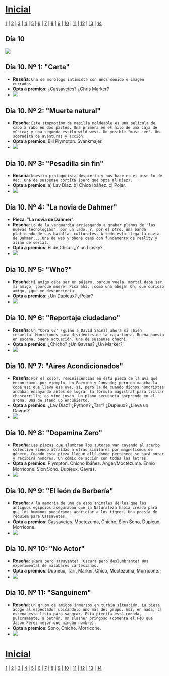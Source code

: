 # [Inicial](./index.md)

[1](dia1.md) | [2](dia2.md) | [3](dia3.md) | [4](dia4.md) | [5](dia5.md) | [6](dia6.md) | [7](dia7.md) | [8](dia8.md) | [9](dia9.md) | [10](dia10.md) | [11](dia11.md) | [12](dia12.md) | [13](dia13.md) | [14](dia14.md)
<h2>Día 10</h2>

![](dia10/0607210.png)  

## **Día 10. Nº 1: "__Carta__"**
- **Reseña**:  ```Una de monólogo intimista con unos sonido e imagen currados.```
- **Opta a premios**: ¿Cassavetes? ¿Chris Marker? 
- ![](dia10/0607211.png)



## **Día 10. Nº 2: "__Muerte natural__"**
- **Reseña**: ```Este stopmotion de masilla moldeable es una película de cabo a rabo en dos partes. Una primera en el hilo de una caja de música; y una segunda estilo wild-west. Un posible "must see". Una sobradita de aventuras y acción.```
- **Opta a premios**: Bill Plympton. Svankmajer.
- ![](dia10/0607212.png)


## **Día 10. Nº 3: "__Pesadilla sin fin__"**
- **Reseña**: ```Nuestro protagonista despierta y nos hace en el piso lo de Rec. Una de suspense cortita (pero que opta al Diaz).```
- **Opta a premios**: a) Lav Diaz. b) Chico Ibáñez. c) Pojar.
- ![](dia10/0607213.png)


## **Día 10. Nº 4: "__La novia de Dahmer__"**
- **Pieza**: "__La novia de Dahmer__".
- **Reseña**: ```Lo de la vanguardia arriesgando a grabar planos de "las nuevas tecnologías", por un lado. Y, por el otro, una banda platicando de sus batallas culturales. A todo esto llega la novia de Dahmer... Una de web y phone cams con fundamento de reality y aliño de serial.```
- **Opta a premios**: El de Chico. ¿Y un Lipsky?
- ![](dia10/0607214.png)



## **Día 10. Nº 5: "__Who?__"**
- **Reseña**: ```Mi amigo debe ser un pájaro, porque vuela; mortal debe ser mi amigo, ¡porque muere! Pica ahí, ¡como una abeja! Oh, qué curioso amigo, ¡que me desconcierta!```
- **Opta a premios**: ¿Un Dupieux? ¿Pojar?
- ![](dia10/0607215.png)


## **Día 10. Nº 6: "__Reportaje ciudadano__"**
- **Reseña**: ```Un "Obra 67" (guiño a David Sainz) ahora sí ¡bien resuelta! Municiones para disidentes de la caja tonta. Buena puesta en escena, buena actuación. Una de suspense chachi.```
- **Opta a premios**: ¿Chicho? ¿Un Gavras? ¿Un Marker?
- ![](dia10/0607216.png)


## **Día 10. Nº 7: "__Aires Acondicionados__"**
- **Reseña**: ```Por el color, reminiscencias en esta pieza de la uva que encontramos por ejemplo, en Faemino y Cansado; pero no mancha la copa así que lleva esa uva, sí, pero la de cuando dichos humoristas andaban ensayando antes de lograr la fórmula magistral para trillar chascarrillo; es vino joven. Un plano secuencia sorprende en el aroma. Una de stand up encubierto.```
- **Opta a premios**: ¿Lav Diaz? ¿Python? ¿Tarr? ¿Dupieux? ¿Lleva un Gavras?
- ![](dia10/0607217.png)


## **Día 10. Nº 8: "__Dopamina Zero__"**
- **Reseña**: ```Las piezas que alumbran los autores van cayendo al acerbo colectivo siendo atraídas a otras similares por magnetismos de género. Cuando esta pieza llegue allí donde pertenece se hará notar y recibirá honores. Un cómic de acción con todas las letras.```
- **Opta a premios**: Plympton. Chicho Ibáñez. Anger/Moctezuma. Ennio Morricone. Sion Sono. Dupieux. Gavras.
- ![](dia10/0607218.png)


## **Día 10. Nº 9: "__El león de Berbería__"**
- **Reseña**: ```A la memoria de uno de esos animales de los que los antiguos egipcios aseguraban que la Naturaleza había creado para que los humanos pudiéramos acariciar a los tigres. Una poesía de requiem para Cassavetes.```
- **Opta a premios**: Cassavetes. Moctezuma, Chicho, Sion Sono, Dupieux. Morricone.
- ![](dia10/0607219.png)


## **Día 10. Nº 10: "__No Actor__"**
- **Reseña**: ```¡Rara pero atrayente! ¡Oscura pero deslumbrante! Una experimental de malabares cartesianos.```
- **Opta a premios**: Dupieux, Tarr, Marker, Chico, Moctezuma, Morricone.
- ![](dia10/06072110.png)


## **Día 10. Nº 11: "__Sanguinem__"**
- **Reseña**: ```Un grupo de amigos inmersos en turbia situación. La pieza acoge al espectador ubicándolo uno más del grupo. Así, en nada, la escena esta lista para sangrar. Esta piecita está rodada, pulcramente, a patrón. Un slasher pringoso (comenta el FeO que Jason Pérez mejor que ningún nombre).```
- **Opta a premios**: Sono, Chicho. Morricone.
- ![](dia10/06072111.png)


# [Inicial](./index.md)

[1](dia1.md) | [2](dia2.md) | [3](dia3.md) | [4](dia4.md) | [5](dia5.md) | [6](dia6.md) | [7](dia7.md) | [8](dia8.md) | [9](dia9.md) | [10](dia10.md) | [11](dia11.md) | [12](dia12.md) | [13](dia13.md) | [14](dia14.md)


